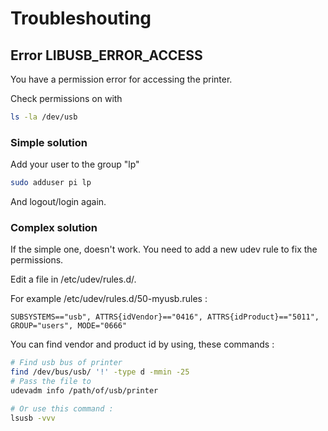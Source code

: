 # Troubleshouting

## Error LIBUSB_ERROR_ACCESS

You have a permission error for accessing the printer.

Check permissions on with
```bash
ls -la /dev/usb
```

### Simple solution

Add your user to the group "lp"

```bash
sudo adduser pi lp
```

And logout/login again.

### Complex solution

If the simple one, doesn't work.
You need to add a new udev rule to fix the permissions.

Edit a file in /etc/udev/rules.d/.

For example /etc/udev/rules.d/50-myusb.rules :

```
SUBSYSTEMS=="usb", ATTRS{idVendor}=="0416", ATTRS{idProduct}=="5011", GROUP="users", MODE="0666"
```

You can find vendor and product id by using, these commands :

```bash
# Find usb bus of printer
find /dev/bus/usb/ '!' -type d -mmin -25
# Pass the file to 
udevadm info /path/of/usb/printer

# Or use this command :
lsusb -vvv
```
